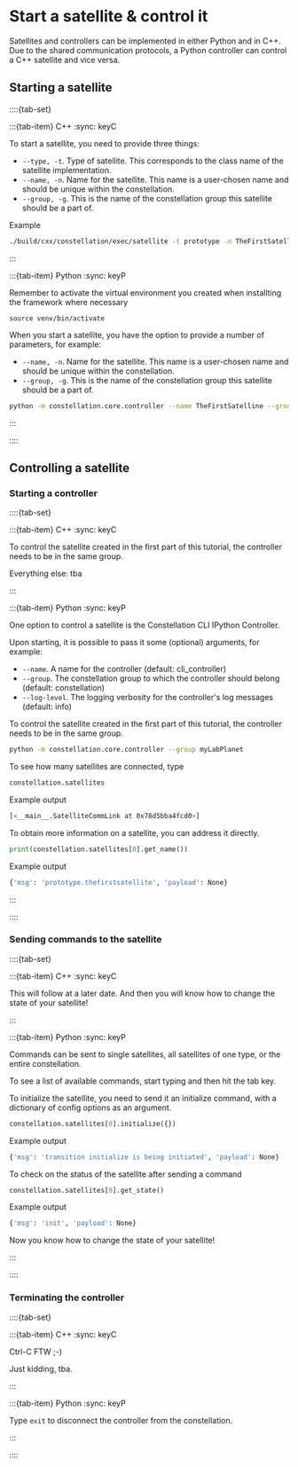 # Start a satellite & control it

Satellites and controllers can be implemented in either Python and in C++. Due to the shared communication protocols,  a Python controller can control a C++ satellite and vice versa.

## Starting a satellite

::::{tab-set}

:::{tab-item} C++
:sync: keyC

To start a satellite, you need to provide three things:

- `--type, -t`. Type of satellite. This corresponds to the class name of the satellite implementation.
- `--name, -n`. Name for the satellite. This name is a user-chosen name and should be unique within the constellation.
- `--group, -g`. This is the name of the constellation group this satellite should be a part of.

Example

```sh
./build/cxx/constellation/exec/satellite -t prototype -n TheFirstSatellite -g myLabPlanet
```

:::

:::{tab-item} Python
:sync: keyP

Remember to activate the virtual environment you created when installting the framework where necessary

```source venv/bin/activate```

When you start a satellite, you have the option to provide a number of parameters, for example:

- `--name, -n`. Name for the satellite. This name is a user-chosen name and should be unique within the constellation.
- `--group, -g`. This is the name of the constellation group this satellite should be a part of.

```sh
python -m constellation.core.controller --name TheFirstSatelline --group myLabPlanet
```

:::

::::

## Controlling a satellite

### Starting a controller

::::{tab-set}

:::{tab-item} C++
:sync: keyC

To control the satellite created in the first part of this tutorial, the controller needs to be in the same group.

Everything else: tba

:::

:::{tab-item} Python
:sync: keyP

One option to control a satellite is the Constellation CLI IPython Controller.

Upon starting, it is possible to pass it some (optional) arguments, for example:

- `--name`. A name for the controller (default: cli_controller)
- `--group`. The constellation group to which the controller should belong (default: constellation)
- `--log-level`. The logging verbosity for the controller's log messages (default: info)

To control the satellite created in the first part of this tutorial, the controller needs to be in the same group.

```sh
python -m constellation.core.controller --group myLabPlanet
```

To see how many satellites are connected, type

```python
constellation.satellites
```

Example output

```sh
[<__main__.SatelliteCommLink at 0x78d5bba4fcd0>]
```

To obtain more information on a satellite, you can address it directly.

```python
print(constellation.satellites[0].get_name())
```

Example output

```sh
{'msg': 'prototype.thefirstsatellite', 'payload': None}
```

:::

::::

### Sending commands to the satellite

::::{tab-set}

:::{tab-item} C++
:sync: keyC

This will follow at a later date. And then you will know how to change the state of your satellite!

:::

:::{tab-item} Python
:sync: keyP

Commands can be sent to single satellites, all satellites of one type, or the entire constellation.

To see a list of available commands, start typing and then hit the tab key.

To initialize the satellite, you need to send it an initialize command, with a dictionary of config options as an argument.

```python
constellation.satellites[0].initialize({})
```

Example output

```sh
{'msg': 'transition initialize is being initiated', 'payload': None}
```

To check on the status of the satellite after sending a command

```python
constellation.satellites[0].get_state()
```

Example output

```sh
{'msg': 'init', 'payload': None}
```

Now you know how to change the state of your satellite!

:::

::::

### Terminating the controller

::::{tab-set}

:::{tab-item} C++
:sync: keyC

Ctrl-C FTW ;-)

Just kidding, tba.

:::

:::{tab-item} Python
:sync: keyP

Type `exit` to disconnect the controller from the constellation.

:::

::::
